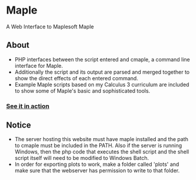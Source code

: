 # Maple
A Web Interface to Maplesoft Maple

## About
* PHP interfaces between the script entered and cmaple, a command line interface for Maple.
* Additionally the script and its output are parsed and merged together to show the direct effects of each entered command.
* Example Maple scripts based on my Calculus 3 curriculum are included to show some of Maple's basic and sophisticated tools.

### [See it in action](https://pavandayal.com/maple/)

## Notice
* The server hosting this website must have maple installed and the path to cmaple must be included in the PATH. Also if the server is running Windows, then the php code that executes the shell script and the shell script itself will need to be modified to Windows Batch.
* In order for exporting plots to work, make a folder called 'plots' and make sure that the webserver has permission to write to that folder.
